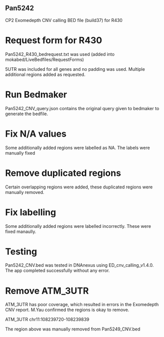 ## Pan5242

CP2 Exomedepth CNV calling BED file (build37) for R430

# Request form for R430
Pan5242_R430_bedrequest.txt was used  (added into mokabed/LiveBedfiles/RequestForms)

5UTR was included for all genes and no padding was used. Multiple additional regions added as requested.

# Run Bedmaker
Pan5242_CNV_query.json contains the original query given to bedmaker to generate the bedfile.

# Fix N/A values
Some additionally added regions were labelled as NA. The labels were manually fixed

# Remove duplicated regions
Certain overlapping regions were added, these duplicated regions were manually removed.

# Fix labelling
Some additionally added regions were labelled incorrectly. These were fixed manaully.

# Testing
Pan5242_CNV.bed was tested in DNAnexus using ED_cnv_calling_v1.4.0. The app completed successfully without any error.

# Remove ATM_3UTR
ATM_3UTR has poor coverage, which resulted in errors in the Exomedepth CNV report. 
M.Yau confirmed the regions is okay to remove.

ATM_3UTR	chr11:108239720-108239839

The region above was manually removed from Pan5249_CNV.bed